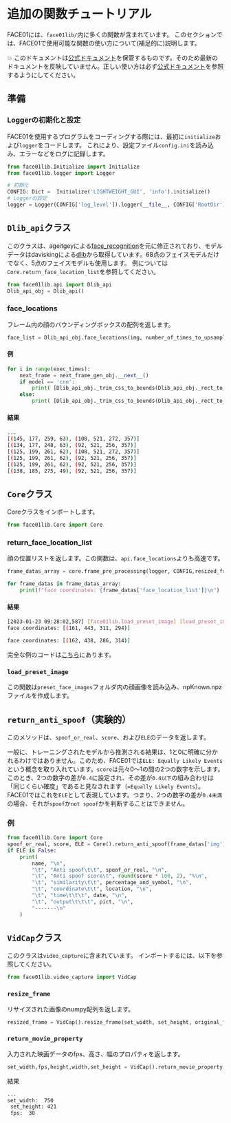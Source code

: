 

# 追加の関数チュートリアル
FACE01には、`face01lib/`内に多くの関数が含まれています。
このセクションでは、FACE01で使用可能な関数の使い方について(補足的に)説明します。

💥 このドキュメントは[公式ドキュメント](https://ykesamaru.github.io/FACE01_DEV/)を保管するものです。そのため最新のドキュメントを反映していません。正しい使い方は必ず[公式ドキュメント](https://ykesamaru.github.io/FACE01_DEV/)を参照するようにしてください。

## 準備
### Loggerの初期化と設定
FACE01を使用するプログラムをコーディングする際には、最初に`initialize`および`logger`をコードします。
これにより、設定ファイル`config.ini`を読み込み、エラーなどをログに記録します。
```python
from face01lib.Initialize import Initialize
from face01lib.logger import Logger

# 初期化
CONFIG: Dict =  Initialize('LIGHTWEIGHT_GUI', 'info').initialize()
# Loggerの設定
logger = Logger(CONFIG['log_level']).logger(__file__, CONFIG['RootDir'])
```

## `Dlib_api`クラス
このクラスは、ageitgeyによる[face_recognition](https://github.com/ageitgey/face_recognition)を元に修正されており、モデルデータはdaviskingによる[dlib](https://github.com/davisking/dlib)から取得しています。68点のフェイスモデルだけでなく、5点のフェイスモデルも使用します。
例については`Core.return_face_location_list`を参照してください。
```python
from face01lib.api import Dlib_api
Dlib_api_obj = Dlib_api()
```
### face_locations
フレーム内の顔のバウンディングボックスの配列を返します。
```python
face_list = Dlib_api_obj.face_locations(img, number_of_times_to_upsample, model)
```
#### 例
```python
for i in range(exec_times):
    next_frame = next_frame_gen_obj.__next__()
    if model == 'cnn':
        print( [Dlib_api_obj._trim_css_to_bounds(Dlib_api_obj._rect_to_css(face.rect), next_frame.shape) for face in Dlib_api_obj._raw_face_locations(next_frame, number_of_times_to_upsample, model)])
    else:
        print( [Dlib_api_obj._trim_css_to_bounds(Dlib_api_obj._rect_to_css(face), next_frame.shape) for face in Dlib_api_obj._raw_face_locations(next_frame, number_of_times_to_upsample, model)])
```
#### 結果
```bash
...
[(145, 177, 259, 63), (108, 521, 272, 357)]
[(134, 177, 248, 63), (92, 521, 256, 357)]
[(125, 199, 261, 62), (108, 521, 272, 357)]
[(125, 199, 261, 62), (92, 521, 256, 357)]
[(125, 199, 261, 62), (92, 521, 256, 357)]
[(138, 185, 275, 49), (92, 521, 256, 357)]
```

## `Core`クラス
Coreクラスをインポートします。
```python
from face01lib.Core import Core
```
### return_face_location_list
顔の位置リストを返します。この関数は、`api.face_locations`よりも高速です。
```python
frame_datas_array = core.frame_pre_processing(logger, CONFIG,resized_frame)

for frame_datas in frame_datas_array:
    print(f"face coordinates: {frame_datas['face_location_list']}\n")
```
#### 結果
```bash
[2023-01-23 09:28:02,587] [face01lib.load_preset_image] [load_preset_image.py] [INFO] Loading npKnown.npz
face coordinates: [(161, 443, 311, 294)]

face coordinates: [(162, 438, 286, 314)]
```
完全な例のコードは[こちら](../../example/face_coordinates.py)にあります。

### `load_preset_image`
この関数は`preset_face_images`フォルダ内の顔画像を読み込み、npKnown.npzファイルを作成します。

## `return_anti_spoof`（実験的）
このメソッドは、`spoof_or_real`、`score`、および`ELE`のデータを返します。

一般に、トレーニングされたモデルから推測される結果は、1と0に明確に分かれるわけではありません。このため、FACE01では`ELE: Equally Likely Events`という概念を取り入れています。`score`は元々0〜1の間の2つの数字を示します。このとき、2つの数字の差が`0.4`に設定され、その差が`0.4以下`の組み合わせは「同じくらい確度」であると見なされます（`=Equally Likely Events`）。FACE01ではこれを`ELE`として表現しています。つまり、2つの数字の差が`0.4未満`の場合、それが`spoof`か`not spoof`かを判断することはできません。
### 例
```python
from face01lib.Core import Core
spoof_or_real, score, ELE = Core().return_anti_spoof(frame_datas['img'], person_data["location"])
if ELE is False:
    print(
        name, "\n",
        "\t", "Anti spoof\t\t", spoof_or_real, "\n",
        "\t", "Anti spoof score\t", round(score * 100, 2), "%\n",
        "\t", "similarity\t\t", percentage_and_symbol, "\n",
        "\t", "coordinate\t\t", location, "\n",
        "\t", "time\t\t\t", date, "\n",
        "\t", "output\t\t\t", pict, "\n",
        "-------\n"
    )
```

## `VidCap`クラス
このクラスは`video_capture`に含まれています。
インポートするには、以下を参照してください。
```python
from face01lib.video_capture import VidCap
```

### `resize_frame`
リサイズされた画像のnumpy配列を返します。
```python
resized_frame = VidCap().resize_frame(set_width, set_height, original_frame)
```

### `return_movie_property`
入力された映画データのfps、高さ、幅のプロパティを返します。
```python
set_width,fps,height,width,set_height = VidCap().return_movie_property(set_width, vcap)
```
結果
```bash
...
set_width:  750
 set_height: 421
 fps:  30
```
